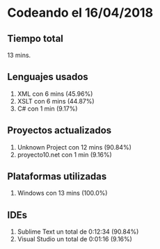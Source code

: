 # Codeando el 16/04/2018

## Tiempo total
13 mins.

## Lenguajes usados
1. XML con 6 mins (45.96%)
1. XSLT con 6 mins (44.87%)
1. C# con 1 min (9.17%)

## Proyectos actualizados
1. Unknown Project con 12 mins (90.84%)
1. proyecto10.net con 1 min (9.16%)

## Plataformas utilizadas
1. Windows con 13 mins (100.0%)

## IDEs
1. Sublime Text un total de 0:12:34 (90.84%)
1. Visual Studio un total de 0:01:16 (9.16%)
